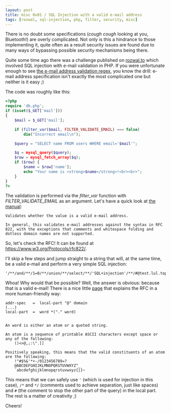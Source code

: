 ```yaml
---
layout: post
title: misc 0x01 / SQL Injection with a valid e-mail address
tags: [rozwal, sql-injection, php, filter, security, misc]
---
```



There is no doubt some specifications (*cough cough* looking at you, Bluetooth!) are overly complicated. Not only is this a hindrance to those implementing it, quite often as a result security issues are found due to many ways of bypassing possible security mechanisms being there.

Quite some time ago there was a challenge published on <a href="https://rozwal.to" target="_blank">rozwal.to</a> which involved SQL injection with e-mail validation in PHP. If you were unfortunate enough to see <a href="http://www.ex-parrot.com/~pdw/Mail-RFC822-Address.html">the e-mail address validation regex</a>, you know the drill: e-mail address specification isn't exactly the most complicated one but neither is it easy ;)

The code was roughly like this:

```php
<?php
require 'db.php';
if (isset($_GET['mail']))
{
	$mail = $_GET['mail'];

	if (filter_var($mail, FILTER_VALIDATE_EMAIL) === false)
		die("Incorrect email\n");

	$query = "SELECT name FROM users WHERE email='$mail'";

	$q = mysql_query($query);
	$row = mysql_fetch_array($q);
	if ($row) {
		$name = $row['name'];
		echo "Your name is <strong>$name</strong>!<br><br>";
	}
}
?>
```

The validation is performed via the *filter_var* function with *FILTER_VALIDATE_EMAIL* as an argument. Let's have a quick look at <a href="http://php.net/manual/en/filter.filters.validate.php" target="_blank">the manual</a>:

```
Validates whether the value is a valid e-mail address.

In general, this validates e-mail addresses against the syntax in RFC 822, with the exceptions that comments and whitespace folding and dotless domain names are not supported.
```

So, let's check the RFC! It can be found at <a href="https://www.w3.org/Protocols/rfc822/" target="_blank">https://www.w3.org/Protocols/rfc822/</a>.

I'll skip a few steps and jump straight to a string that will, at the same time, be a valid e-mail and perform a very simple SQL injection:

```
'/**/and/**/1=0/**/union/**/select/**/'SQL+injection'/**/#@test.lul.topkek
```

Whoa! Why would that be possible? Well, the answer is obvious: because that is a valid e-mail! There is a nice little <a href="http://jkorpela.fi/rfc/822addr.html">page</a> that explains the RFC in a more human-friendly way:

```
addr-spec   =  local-part "@" domain
(...)
local-part  =  word *("." word)


An word is either an atom or a quoted string.

An atom is a sequence of printable ASCII characters except space or any of the following:
    ()<>@,;:\".[]

Positively speaking, this means that the valid constituents of an atom are the following:
    !"#$%&'*+-/0123456789=?
    @ABCDEFGHIJKLMNOPQRSTUVWXYZ^_
    `abcdefghijklmnopqrstuvwxyz{|}~
```

This means that we can safely use `'` (which is used for injection in this case), `/*` and `*/` (comments used to achieve separation, just like spaces) and `#` (the comment to stop the other part of the query) in the local part. The rest is a matter of creativity ;)

Cheers!

